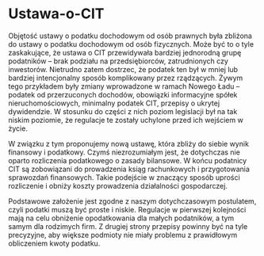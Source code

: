 # Ustawa-o-CIT
Objętość ustawy o podatku dochodowym od osób prawnych była zbliżona do ustawy o podatku dochodowym od osób fizycznych. Może być to o tyle zaskakujące, że ustawa o CIT przewidywała bardziej jednorodną grupę podatników – brak podziału na przedsiębiorców, zatrudnionych czy inwestorów. Nietrudno zatem dostrzec, że podatek ten był w mniej lub bardziej intencjonalny sposób komplikowany przez rządzących. Żywym tego przykładem były zmiany wprowadzone w ramach Nowego Ładu – podatek od przerzuconych dochodów, obowiązki informacyjne spółek nieruchomościowych, minimalny podatek CIT, przepisy o ukrytej dywidendzie. W stosunku do części z nich poziom legislacji był na tak niskim poziomie, że regulacje te zostały uchylone przed ich wejściem w życie.

W związku z tym proponujemy nową ustawę, która zbliży do siebie wynik finansowy i podatkowy. Czymś niezrozumiałym jest, że dotychczas nie oparto rozliczenia podatkowego o zasady bilansowe. W końcu podatnicy CIT są zobowiązani do prowadzenia ksiąg rachunkowych i przygotowania sprawozdań finansowych. Takie podejście w znaczący sposób uprości rozliczenie i obniży koszty prowadzenia działalności gospodarczej.

Podstawowe założenie jest zgodne z naszym dotychczasowym postulatem, czyli podatki muszą być proste i niskie. Regulacje w pierwszej kolejności mają na celu obniżenie opodatkowania dla małych podatników, a tym samym dla rodzimych firm. Z drugiej strony przepisy powinny być na tyle precyzyjne, aby większe podmioty nie miały problemu z prawidłowym obliczeniem kwoty podatku.
